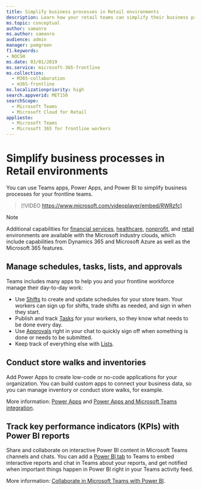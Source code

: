 ```yaml
---
title: Simplify business processes in Retail environments
description: Learn how your retail teams can simplify their business processes with Microsoft Teams.
ms.topic: conceptual
author: samanro
ms.author: samanro
audience: admin
manager: pamgreen
f1.keywords:
- NOCSH
ms.date: 03/01/2019
ms.service: microsoft-365-frontline
ms.collection: 
  - M365-collaboration
  - m365-frontline
ms.localizationpriority: high
search.appverid: MET150
searchScope:
  - Microsoft Teams
  - Microsoft Cloud for Retail
appliesto: 
  - Microsoft Teams
  - Microsoft 365 for frontline workers
---
```


# Simplify business processes in Retail environments

You can use Teams apps, Power Apps, and Power BI to simplify business processes for your frontline teams.

> [!VIDEO https://www.microsoft.com/videoplayer/embed/RWRzfc]

> [!NOTE]
> Additional capabilities for [financial services](/industry/financial-services), [healthcare](/industry/healthcare), [nonprofit](/industry/nonprofit), and [retail](/industry/retail) environments are available with the Microsoft industry clouds, which include capabilities from Dynamics 365 and Microsoft Azure as well as the Microsoft 365 features.

## Manage schedules, tasks, lists, and approvals

Teams includes many apps to help you and your frontline workforce manage their day-to-day work:

- Use [Shifts](shifts-for-teams-landing-page.md) to create and update schedules for your store team. Your workers can sign up for shifts, trade shifts as needed, and sign in when they start.
- Publish and track [Tasks](/microsoftteams/manage-tasks-app) for your workers, so they know what needs to be done every day.
- Use [Approvals](/microsoftteams/approval-admin) right in your chat to quickly sign off when something is done or needs to be submitted.
- Keep track of everything else with [Lists](/microsoftteams/manage-lists-app).

## Conduct store walks and inventories

Add Power Apps to create low-code or no-code applications for your organization. You can build custom apps to connect your business data, so you can manage inventory or conduct store walks, for example.

More information: [Power Apps](/microsoftteams/manage-power-platform-apps) and [Power Apps and Microsoft Teams integration](/powerapps/teams/overview).

## Track key performance indicators (KPIs) with Power BI reports

Share and collaborate on interactive Power BI content in Microsoft Teams channels and chats. You can add a [Power BI tab](/microsoftteams/platform/tabs/what-are-tabs) to Teams to embed interactive reports and chat in Teams about your reports, and get notified when important things happen in Power BI right in your Teams activity feed.

More information: [Collaborate in Microsoft Teams with Power BI](/power-bi/collaborate-share/service-collaborate-microsoft-teams).
